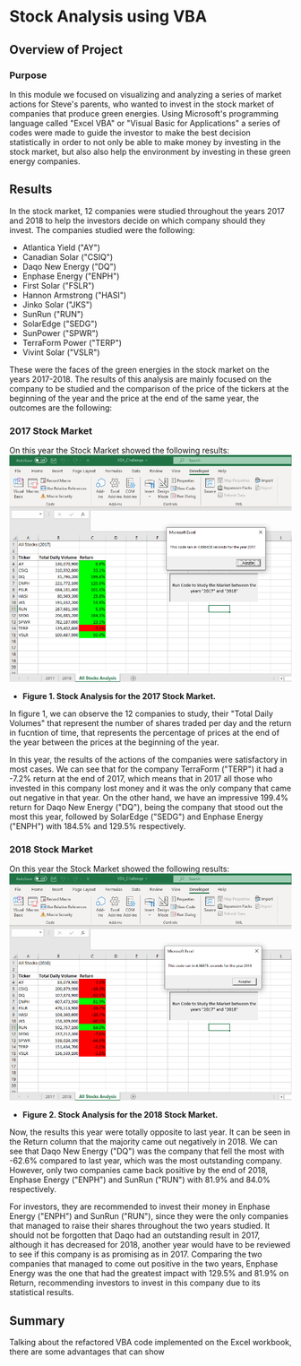 # Stock Analysis using VBA

## Overview of Project

### Purpose
In this module we focused on visualizing and analyzing a series of market actions for Steve's parents, who wanted to invest in the stock market of companies that produce green energies. Using Microsoft's programming language called "Excel VBA" or "Visual Basic for Applications" a series of codes were made to guide the investor to make the best decision statistically in order to not only be able to make money by investing in the stock market, but also also help the environment by investing in these  green energy companies.

## Results
In the stock market, 12 companies were studied throughout the years 2017 and 2018 to help the investors decide on which company should they invest. The companies studied were the following:
- Atlantica Yield ("AY")
- Canadian Solar ("CSIQ")
- Daqo New Energy ("DQ")
- Enphase Energy ("ENPH")
- First Solar ("FSLR")
- Hannon Armstrong ("HASI")
- Jinko Solar ("JKS")
- SunRun ("RUN")
- SolarEdge ("SEDG")
- SunPower ("SPWR")
- TerraForm Power ("TERP")
- Vivint Solar ("VSLR")

These were the faces of the green energies in the stock market on the years 2017-2018. The results of this analysis are mainly focused on the company to be studied and the comparison of the price of the tickers at the beginning of the year and the price at the end of the same year, the outcomes are the following:

### 2017 Stock Market
On this year the Stock Market showed the following results:
![](https://github.com/Frankdiazw/Stock-Analysis/blob/main/Resources/VBA_Challenge_2017.png)

* **Figure 1. Stock Analysis for the 2017 Stock Market.**

In figure 1, we can observe the 12 companies to study, their "Total Daily Volumes" that represent the number of shares traded per day and the return in fucntion of time, that represents the percentage of prices at the end of the year between the prices at the beginning of the year.

In this year, the results of the actions of the companies were satisfactory in most cases. We can see that for the company TerraForm ("TERP") it had a -7.2% return at the end of 2017, which means that in 2017 all those who invested in this company lost money and it was the only company that came out negative in that year. On the other hand, we have an impressive 199.4% return for Daqo New Energy ("DQ"), being the company that stood out the most this year, followed by SolarEdge ("SEDG") and Enphase Energy ("ENPH") with 184.5% and 129.5% respectively.

### 2018 Stock Market
On this year the Stock Market showed the following results:
![](https://github.com/Frankdiazw/Stock-Analysis/blob/main/Resources/VBA_Challenge_2018.png)

* **Figure 2. Stock Analysis for the 2018 Stock Market.**

Now, the results this year were totally opposite to last year. It can be seen in the Return column that the majority came out negatively in 2018. We can see that Daqo New Energy ("DQ") was the company that fell the most with -62.6% compared to last year, which was the most outstanding company. However, only two companies came back positive by the end of 2018, Enphase Energy ("ENPH") and SunRun ("RUN") with 81.9% and 84.0% respectively.

For investors, they are recommended to invest their money in Enphase Energy ("ENPH") and SunRun ("RUN"), since they were the only companies that managed to raise their shares throughout the two years studied. It should not be forgotten that Daqo had an outstanding result in 2017, although it has decreased for 2018, another year would have to be reviewed to see if this company is as promising as in 2017. Comparing the two companies that managed to come out positive in the two years, Enphase Energy was the one that had the greatest impact with 129.5% and 81.9% on Return, recommending investors to invest in this company due to its statistical results.

## Summary
Talking about the refactored VBA code implemented on the Excel workbook, there are some advantages that can show 
